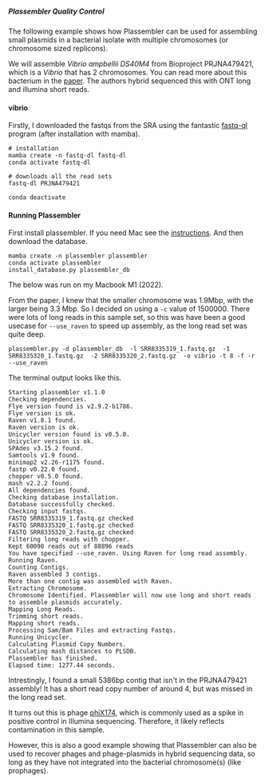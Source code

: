 ##### Plassembler Quality Control

The following example shows how Plassembler can be used for assembling small plasmids in a bacterial isolate with multiple chromosomes (or chromosome sized replicons).

We will assemble _Vibrio ampbellii DS40M4_ from Bioproject PRJNA479421, which is a _Vibrio_ that has 2 chromosomes. You can read more about this bacterium in the [paper](https://www.ncbi.nlm.nih.gov/pmc/articles/PMC6346181/). The authors hybrid sequenced this with ONT long and illumina short reads. 

#### vibrio

Firstly, I downloaded the fastqs from the SRA using the fantastic [fastq-ql](https://github.com/rpetit3/fastq-dl) program (after installation with mamba).

```
# installation
mamba create -n fastq-dl fastq-dl
conda activate fastq-dl

# downloads all the read sets
fastq-dl PRJNA479421	

conda deactivate
```

#### Running Plassembler 

First install plassembler. If you need Mac see the [instructions](https://github.com/gbouras13/plassembler#installation).
And then download the database.

```
mamba create -n plassembler plassembler 
conda activate plassembler
install_database.py plassembler_db
```

The below was run on my Macbook M1 (2022).

From the paper, I knew that the smaller chromosome was 1.9Mbp, with the larger being 3.3 Mbp. So I decided on using  a `-c` value of 1500000. There were lots of long reads in this sample set, so this was have been a good usecase for `--use_raven` to speed up assembly, as the long read set was quite deep.


```
plassembler.py -d plassembler_db  -l SRR8335319_1.fastq.gz  -1 SRR8335320_1.fastq.gz  -2 SRR8335320_2.fastq.gz  -o vibrio -t 8 -f -r --use_raven

```

The terminal output looks like this.

```
Starting plassembler v1.1.0
Checking dependencies.
Flye version found is v2.9.2-b1786.
Flye version is ok.
Raven v1.8.1 found.
Raven version is ok.
Unicycler version found is v0.5.0.
Unicycler version is ok.
SPAdes v3.15.2 found.
Samtools v1.9 found.
minimap2 v2.26-r1175 found.
fastp v0.22.0 found.
chopper v0.5.0 found.
mash v2.2.2 found.
All dependencies found.
Checking database installation.
Database successfully checked.
Checking input fastqs.
FASTQ SRR8335319_1.fastq.gz checked
FASTQ SRR8335320_1.fastq.gz checked
FASTQ SRR8335320_2.fastq.gz checked
Filtering long reads with chopper.
Kept 60090 reads out of 88896 reads
You have specified --use_raven. Using Raven for long read assembly.
Running Raven.
Counting Contigs.
Raven assembled 3 contigs.
More than one contig was assembled with Raven.
Extracting Chromosome.
Chromosome Identified. Plassembler will now use long and short reads to assemble plasmids accurately.
Mapping Long Reads.
Trimming short reads.
Mapping short reads.
Processing Sam/Bam Files and extracting Fastqs.
Running Unicycler.
Calculating Plasmid Copy Numbers.
Calculating mash distances to PLSDB.
Plassembler has finished.
Elapsed time: 1277.44 seconds.
```

Intrestingly, I found a small 5386bp contig that isn't in the PRJNA479421 assembly! It has a short read copy number of around 4, but was missed in the long read set. 

It turns out this is phage [phiX174](https://en.wikipedia.org/wiki/Phi_X_174), which is commonly used as a spike in positive control in Illumina sequencing. Therefore, it likely reflects contamination in this sample.

However, this is also a good example showing that Plassembler can also be used to recover phages and phage-plasmids in hybrid sequencing data, so long as they have not integrated into the bacterial chromosome(s) (like prophages).